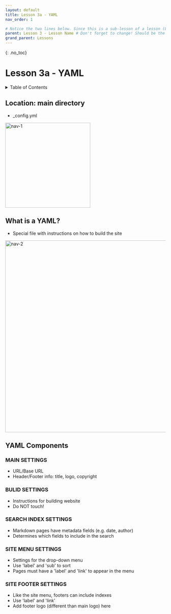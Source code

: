 ```yaml
---
layout: default
title: Lesson 3a - YAML
nav_order: 1

# Notice the two lines below. Since this is a sub-lesson of a lesson (Lesson 3a), it's parent is lesson 3 and it's grandparent is Lessons. Make sure to include this if you decide to have sub-lessons. 
parent: Lesson 3 - Lesson Name # Don't forget to change! Should be the title of your parent lesson.
grand_parent: Lessons 
---
```


{: .no_toc}  
# Lesson 3a - YAML

<details markdown="block" class="toc">
  <summary>
    Table of Contents
  </summary>
  {: .text-delta }
- TOC
{:toc}
</details>

## Location: main directory
- _config.yml

<img width="267" alt="nav-1" src="https://github.com/SpokenWebAlberta/sandbox/assets/13421476/26df9ebd-3ca9-4b12-a786-e1dc59fecdd8">

## What is a YAML?

- Special file with instructions on how to build the site

<img width="603" alt="nav-2" src="https://github.com/SpokenWebAlberta/sandbox/assets/13421476/2d5ec972-2541-4ebe-89a9-47f9d5753648">

## YAML Components

### MAIN SETTINGS
- URL/Base URL
- Header/Footer info: title, logo, copyright

### BULID SETTINGS
- Instructions for building website
- Do NOT touch!

### SEARCH INDEX SETTINGS
- Markdown pages have metadata fields (e.g. date, author)
- Determines which fields to include in the search

### SITE MENU SETTINGS
- Settings for the drop-down menu
- Use 'label' and 'sub' to sort
- Pages must have a 'label' and 'link' to appear in the menu

### SITE FOOTER SETTINGS
- Like the site menu, footers can include indexes
- Use 'label' and 'link'
- Add footer logo (different than main logo) here
